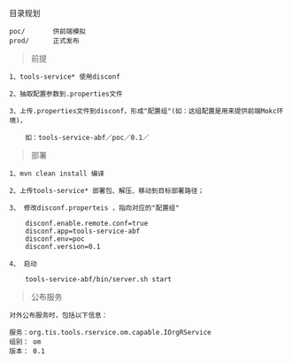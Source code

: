
目录规划
	
	poc/       供前端模拟
	prod/      正式发布  
   
>前提

	1、tools-service* 使用disconf

	2、抽取配置参数到.properties文件

	3、上传.properties文件到disconf，形成"配置组"(如：这组配置是用来提供前端Mokc环境)，
	
		如：tools-service-abf／poc／0.1／

>部署

	1、mvn clean install 编译

	2、上传tools-service* 部署包、解压、移动到目标部署路径；

	3、 修改disconf.properteis ，指向对应的"配置组"
	
		disconf.enable.remote.conf=true
		disconf.app=tools-service-abf
		disconf.env=poc
		disconf.version=0.1

	4、 启动
	
		tools-service-abf/bin/server.sh start

>公布服务

	对外公布服务时，包括以下信息：
	
	服务：org.tis.tools.rservice.om.capable.IOrgRService
	组别： om
	版本： 0.1
	


